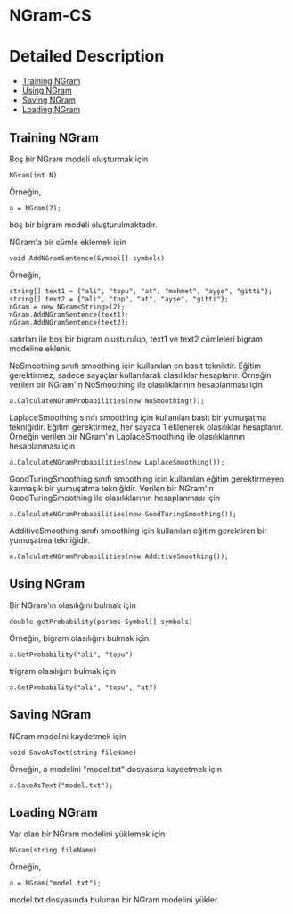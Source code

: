 # NGram-CS

Detailed Description
============
+ [Training NGram](#training-ngram)
+ [Using NGram](#using-ngram)
+ [Saving NGram](#saving-ngram)
+ [Loading NGram](#loading-ngram)

## Training NGram
     
Boş bir NGram modeli oluşturmak için

	NGram(int N)

Örneğin,

	a = NGram(2);

boş bir bigram modeli oluşturulmaktadır.

NGram'a bir cümle eklemek için

	void AddNGramSentence(Symbol[] symbols)

Örneğin,

	string[] text1 = {"ali", "topu", "at", "mehmet", "ayşe", "gitti"};
	string[] text2 = {"ali", "top", "at", "ayşe", "gitti"};
	nGram = new NGram<String>(2);
	nGram.AddNGramSentence(text1);
	nGram.AddNGramSentence(text2);

satırları ile boş bir bigram oluşturulup, text1 ve text2 cümleleri bigram modeline 
eklenir.

NoSmoothing sınıfı smoothing için kullanılan en basit tekniktir. Eğitim gerektirmez, sadece
sayaçlar kullanılarak olasılıklar hesaplanır. Örneğin verilen bir NGram'ın NoSmoothing ile 
olasılıklarının hesaplanması için

	a.CalculateNGramProbabilities(new NoSmoothing());

LaplaceSmoothing sınıfı smoothing için kullanılan basit bir yumuşatma tekniğidir. Eğitim 
gerektirmez, her sayaca 1 eklenerek olasılıklar hesaplanır. Örneğin verilen bir NGram'ın 
LaplaceSmoothing ile olasılıklarının hesaplanması için

	a.CalculateNGramProbabilities(new LaplaceSmoothing());

GoodTuringSmoothing sınıfı smoothing için kullanılan eğitim gerektirmeyen karmaşık bir 
yumuşatma tekniğidir. Verilen bir NGram'ın GoodTuringSmoothing ile olasılıklarının 
hesaplanması için

	a.CalculateNGramProbabilities(new GoodTuringSmoothing());

AdditiveSmoothing sınıfı smoothing için kullanılan eğitim gerektiren bir yumuşatma 
tekniğidir.

	a.CalculateNGramProbabilities(new AdditiveSmoothing());

## Using NGram

Bir NGram'ın olasılığını bulmak için

	double getProbability(params Symbol[] symbols)

Örneğin, bigram olasılığını bulmak için

	a.GetProbability("ali", "topu")

trigram olasılığını bulmak için

	a.GetProbability("ali", "topu", "at")

## Saving NGram
    
NGram modelini kaydetmek için

	void SaveAsText(string fileName)

Örneğin, a modelini "model.txt" dosyasına kaydetmek için

	a.SaveAsText("model.txt");              

## Loading NGram            

Var olan bir NGram modelini yüklemek için

	NGram(string fileName)

Örneğin,

	a = NGram("model.txt");

model.txt dosyasında bulunan bir NGram modelini yükler.
